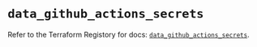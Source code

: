 # `data_github_actions_secrets`

Refer to the Terraform Registory for docs: [`data_github_actions_secrets`](https://www.terraform.io/docs/providers/github/d/actions_secrets).
